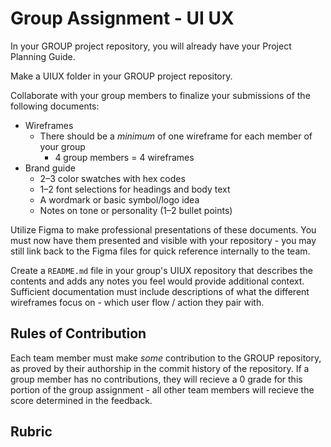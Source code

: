 # Group Assignment - UI UX

In your GROUP project repository, you will already have your Project Planning Guide.

Make a UIUX folder in your GROUP project repository.

Collaborate with your group members to finalize your submissions of the following documents:

- Wireframes
    - There should be a *minimum* of one wireframe for each member of your group
        - 4 group members = 4 wireframes
- Brand guide
    - 2–3 color swatches with hex codes
    - 1–2 font selections for headings and body text
    - A wordmark or basic symbol/logo idea
    - Notes on tone or personality (1–2 bullet points)

Utilize Figma to make professional presentations of these documents.  You must now have them presented and visible with your repository - you may still link back to the Figma files for quick reference internally to the team.

Create a `README.md` file in your group's UIUX repository that describes the contents and adds any notes you feel would provide additional context. Sufficient documentation must include descriptions of what the different wireframes focus on - which user flow / action they pair with.

## Rules of Contribution

Each team member must make *some* contribution to the GROUP repository, as proved by their authorship in the commit history of the repository.  If a group member has no contributions, they will recieve a 0 grade for this portion of the group assignment - all other team members will recieve the score determined in the feedback.

## Rubric
